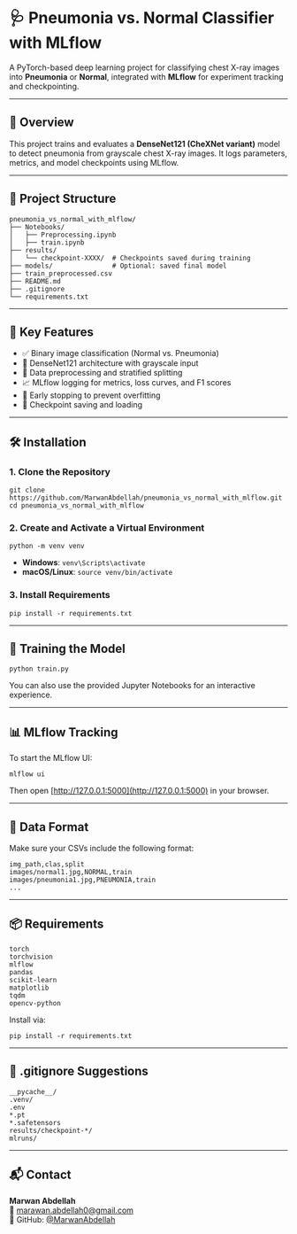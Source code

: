 # 🩺 Pneumonia vs. Normal Classifier with MLflow

A PyTorch-based deep learning project for classifying chest X-ray images into **Pneumonia** or **Normal**, integrated with **MLflow** for experiment tracking and checkpointing.

---

## 🧠 Overview

This project trains and evaluates a **DenseNet121 (CheXNet variant)** model to detect pneumonia from grayscale chest X-ray images. It logs parameters, metrics, and model checkpoints using MLflow.

---

## 📁 Project Structure

```
pneumonia_vs_normal_with_mlflow/
├── Notebooks/
│   ├── Preprocessing.ipynb
│   ├── train.ipynb
├── results/
│   └── checkpoint-XXXX/  # Checkpoints saved during training
├── models/               # Optional: saved final model
├── train_preprocessed.csv
├── README.md
├── .gitignore
└── requirements.txt
```

---

## 🧪 Key Features

- ✅ Binary image classification (Normal vs. Pneumonia)
- 🧠 DenseNet121 architecture with grayscale input
- 🧼 Data preprocessing and stratified splitting
- 📈 MLflow logging for metrics, loss curves, and F1 scores
- 🧠 Early stopping to prevent overfitting
- 💾 Checkpoint saving and loading

---

## 🛠 Installation

### 1. Clone the Repository

```
git clone https://github.com/MarwanAbdellah/pneumonia_vs_normal_with_mlflow.git
cd pneumonia_vs_normal_with_mlflow
```

### 2. Create and Activate a Virtual Environment

```
python -m venv venv
```

- **Windows**: `venv\Scripts\activate`  
- **macOS/Linux**: `source venv/bin/activate`

### 3. Install Requirements

```
pip install -r requirements.txt
```

---

## 🚀 Training the Model

```
python train.py
```

You can also use the provided Jupyter Notebooks for an interactive experience.

---

## 📊 MLflow Tracking

To start the MLflow UI:

```
mlflow ui
```

Then open [http://127.0.0.1:5000](http://127.0.0.1:5000) in your browser.

---

## 🧪 Data Format

Make sure your CSVs include the following format:

```
img_path,clas,split
images/normal1.jpg,NORMAL,train
images/pneumonia1.jpg,PNEUMONIA,train
...
```

---

## 📦 Requirements

```
torch
torchvision
mlflow
pandas
scikit-learn
matplotlib
tqdm
opencv-python
```

Install via:

```
pip install -r requirements.txt
```

---

## 📌 .gitignore Suggestions

```
__pycache__/
.venv/
.env
*.pt
*.safetensors
results/checkpoint-*/
mlruns/
```

---

## 📬 Contact

**Marwan Abdellah**  
📧 [marawan.abdellah0@gmail.com](mailto:marawan.abdellah0@gmail.com)  
🔗 GitHub: [@MarwanAbdellah](https://github.com/MarwanAbdellah)
